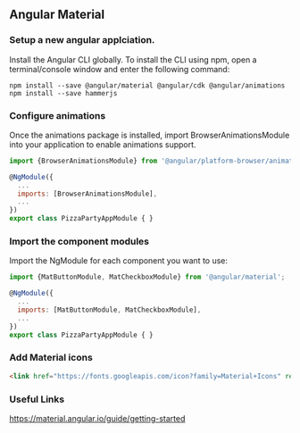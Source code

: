 

## Angular Material

### Setup a new angular applciation.
Install the Angular CLI globally.
To install the CLI using npm, open a terminal/console window and enter the following command:

```console
npm install --save @angular/material @angular/cdk @angular/animations
npm install --save hammerjs
```

###  Configure animations
Once the animations package is installed, import BrowserAnimationsModule into your application to enable animations support.

```javascript
import {BrowserAnimationsModule} from '@angular/platform-browser/animations';

@NgModule({
  ...
  imports: [BrowserAnimationsModule],
  ...
})
export class PizzaPartyAppModule { }
```

### Import the component modules
Import the NgModule for each component you want to use:

```javascript
import {MatButtonModule, MatCheckboxModule} from '@angular/material';

@NgModule({
  ...
  imports: [MatButtonModule, MatCheckboxModule],
  ...
})
export class PizzaPartyAppModule { }
```

### Add Material icons
```html
<link href="https://fonts.googleapis.com/icon?family=Material+Icons" rel="stylesheet">
```

### Useful Links
https://material.angular.io/guide/getting-started
